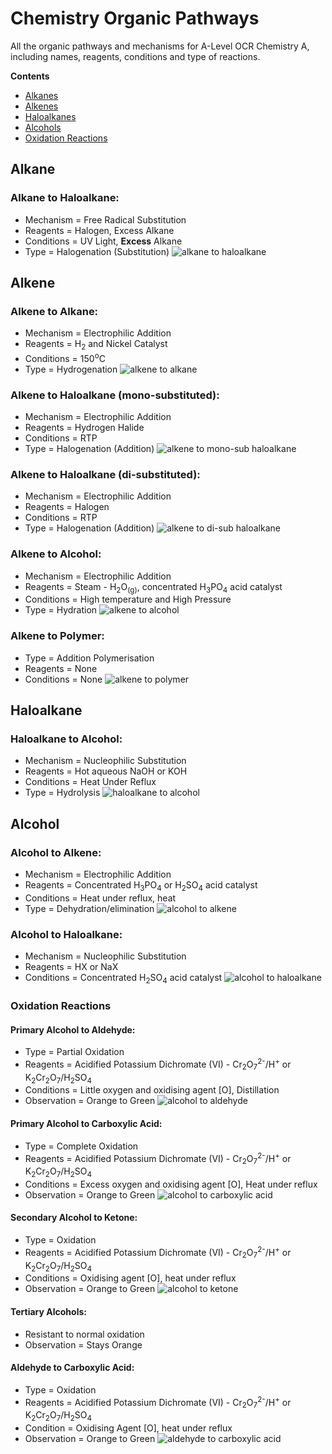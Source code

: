 # Chemistry Organic Pathways
All the organic pathways and mechanisms for A-Level OCR Chemistry A, including names, reagents, conditions and type of reactions.

**Contents**
- [Alkanes](https://github.com/Techno504/Chemistry_Organic_Pathways/blob/master/README.md#alkanes)
- [Alkenes](https://github.com/Techno504/Chemistry_Organic_Pathways/blob/master/README.md#alkenes)
- [Haloalkanes](https://github.com/Techno504/Chemistry_Organic_Pathways/blob/master/README.md#haloalkanes)
- [Alcohols](https://github.com/Techno504/Chemistry_Organic_Pathways/blob/master/README.md#alcohols)
- [Oxidation Reactions](https://github.com/Techno504/Chemistry_Organic_Pathways/blob/master/README.md#oxidation-reactions)

## Alkane
### Alkane to Haloalkane:
  - Mechanism = Free Radical Substitution
  - Reagents = Halogen, Excess Alkane
  - Conditions = UV Light, **Excess** Alkane
  - Type = Halogenation (Substitution)
 ![alkane to haloalkane](https://user-images.githubusercontent.com/59362676/93669703-d9d26b00-fa8d-11ea-8870-86e8b0087468.jpg)
 
## Alkene 
### Alkene to Alkane:
  - Mechanism = Electrophilic Addition
  - Reagents = H<sub>2</sub> and Nickel Catalyst
  - Conditions = 150<sup>o</sup>C
  - Type = Hydrogenation
  ![alkene to alkane](https://user-images.githubusercontent.com/59362676/93669727-169e6200-fa8e-11ea-946c-2946c99efecb.jpg)
  
### Alkene to Haloalkane (mono-substituted):
  - Mechanism = Electrophilic Addition
  - Reagents = Hydrogen Halide
  - Conditions = RTP
  - Type =  Halogenation (Addition)
  ![alkene to mono-sub haloalkane](https://user-images.githubusercontent.com/59362676/93669741-2cac2280-fa8e-11ea-987b-ffcf2a9ebf51.jpg)
  
### Alkene to Haloalkane (di-substituted):
  - Mechanism = Electrophilic Addition
  - Reagents = Halogen
  - Conditions = RTP
  - Type = Halogenation (Addition)
  ![alkene to di-sub haloalkane](https://user-images.githubusercontent.com/59362676/93669749-39c91180-fa8e-11ea-9f83-28685ea3e789.jpg)
  
### Alkene to Alcohol:
  - Mechanism = Electrophilic Addition
  - Reagents = Steam - H<sub>2</sub>O<sub>(g)</sub>, concentrated H<sub>3</sub>PO<sub>4</sub> acid catalyst
  - Conditions = High temperature and High Pressure
  - Type = Hydration
  ![alkene to alcohol](https://user-images.githubusercontent.com/59362676/93669788-65e49280-fa8e-11ea-9c4b-1c7c35176270.jpg)
  
### Alkene to Polymer:
  - Type = Addition Polymerisation
  - Reagents = None
  - Conditions = None
  ![alkene to polymer](https://user-images.githubusercontent.com/59362676/93669775-5ebd8480-fa8e-11ea-80fc-62a7097134af.jpg)
  
## Haloalkane
### Haloalkane to Alcohol:
  - Mechanism = Nucleophilic Substitution
  - Reagents = Hot aqueous NaOH or KOH
  - Conditions = Heat Under Reflux
  - Type = Hydrolysis
  ![haloalkane to alcohol](https://user-images.githubusercontent.com/59362676/93669779-63823880-fa8e-11ea-9fe4-58eabe86ba82.jpg)
  
## Alcohol
### Alcohol to Alkene:
  - Mechanism = Electrophilic Addition
  - Reagents = Concentrated H<sub>3</sub>PO<sub>4</sub> or H<sub>2</sub>SO<sub>4</sub> acid catalyst
  - Conditions = Heat under reflux, heat
  - Type = Dehydration/elimination
  ![alcohol to alkene](https://user-images.githubusercontent.com/59362676/93669781-641acf00-fa8e-11ea-8431-e9aa262538da.jpg)

### Alcohol to Haloalkane:
  - Mechanism = Nucleophilic Substitution
  - Reagents = HX or NaX
  - Conditions = Concentrated H<sub>2</sub>SO<sub>4</sub> acid catalyst
  ![alcohol to haloalkane](https://user-images.githubusercontent.com/59362676/93669783-64b36580-fa8e-11ea-82c9-f27f80623555.jpg)
  
### Oxidation Reactions
#### Primary Alcohol to Aldehyde:
  - Type = Partial Oxidation
  - Reagents =  Acidified Potassium Dichromate (VI) - Cr<sub>2</sub>O<sub>7</sub><sup>2-</sup>/H<sup>+</sup> or K<sub>2</sub>Cr<sub>2</sub>O<sub>7</sub>/H<sub>2</sub>SO<sub>4</sub>
  - Conditions = Little oxygen and oxidising agent [O], Distillation
  - Observation = Orange to Green
  ![alcohol to aldehyde](https://user-images.githubusercontent.com/59362676/93669780-641acf00-fa8e-11ea-966e-95a614d2df8a.jpg)
  
#### Primary Alcohol to Carboxylic Acid:
  - Type = Complete Oxidation
  - Reagents =  Acidified Potassium Dichromate (VI) - Cr<sub>2</sub>O<sub>7</sub><sup>2-</sup>/H<sup>+</sup> or K<sub>2</sub>Cr<sub>2</sub>O<sub>7</sub>/H<sub>2</sub>SO<sub>4</sub>
  - Conditions = Excess oxygen and oxidising agent [O], Heat under reflux
  - Observation = Orange to Green
  ![alcohol to carboxylic acid](https://user-images.githubusercontent.com/59362676/93669782-64b36580-fa8e-11ea-9084-d495cd0a9915.jpg)
  
#### Secondary Alcohol to Ketone:
  - Type = Oxidation
  - Reagents =  Acidified Potassium Dichromate (VI) - Cr<sub>2</sub>O<sub>7</sub><sup>2-</sup>/H<sup>+</sup> or K<sub>2</sub>Cr<sub>2</sub>O<sub>7</sub>/H<sub>2</sub>SO<sub>4</sub>
  - Conditions = Oxidising agent [O], heat under reflux
  - Observation = Orange to Green
  ![alcohol to ketone](https://user-images.githubusercontent.com/59362676/93669785-654bfc00-fa8e-11ea-964b-7a8ee9a941cc.jpg)
  
#### Tertiary Alcohols:
  - Resistant to normal oxidation
  - Observation = Stays Orange
  
#### Aldehyde to Carboxylic Acid:
  - Type = Oxidation
  - Reagents =  Acidified Potassium Dichromate (VI) - Cr<sub>2</sub>O<sub>7</sub><sup>2-</sup>/H<sup>+</sup> or K<sub>2</sub>Cr<sub>2</sub>O<sub>7</sub>/H<sub>2</sub>SO<sub>4</sub>
  - Condition = Oxidising Agent [O], heat under reflux
  - Observation = Orange to Green
  ![aldehyde to carboxylic acid](https://user-images.githubusercontent.com/59362676/93669786-654bfc00-fa8e-11ea-856b-46269ccc07c6.jpg)
